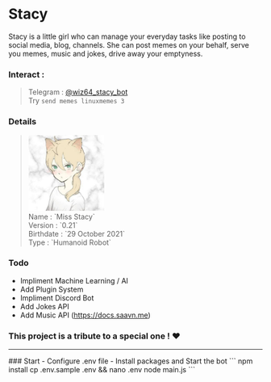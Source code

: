 # Stacy
Stacy is a little girl who can manage your everyday tasks like posting to social media, blog, channels. She can post memes on your behalf, serve you memes, music and jokes, drive away your emptyness.

### Interact :
> Telegram : [@wiz64_stacy_bot](https://telegram.me/wiz64_stacy_bot)
<br>Try `send memes linuxmemes 3`<br>

### Details
> <img src="./body/face/0.jpg" alt="stacy profile pic" width="150"/>
><br>
> Name : `Miss Stacy` <br>
> Version : `0.21` <br>
> Birthdate : `29 October 2021` <br>
> Type : `Humanoid Robot` <br>

### Todo
- Impliment Machine Learning / AI
- Add Plugin System
- Impliment Discord Bot
- Add Jokes API
- Add Music API (https://docs.saavn.me)

### This project is a tribute to a special one ! ❤️
<hr>
### Start
- Configure .env file
- Install packages and Start the bot
```
npm install
cp .env.sample .env && nano .env
node main.js
```

